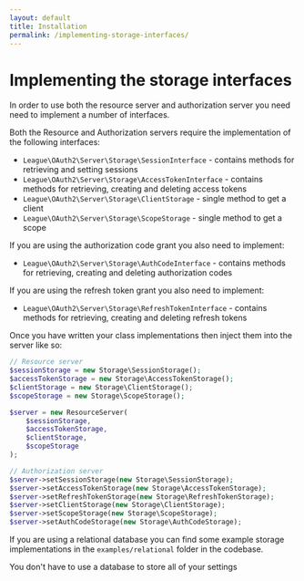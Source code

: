 ```yaml
---
layout: default
title: Installation
permalink: /implementing-storage-interfaces/
---
```


# Implementing the storage interfaces

In order to use both the resource server and authorization server you need need to implement a number of interfaces.

Both the Resource and Authorization servers require the implementation of the following interfaces:

* `League\OAuth2\Server\Storage\SessionInterface` - contains methods for retrieving and setting sessions
* `League\OAuth2\Server\Storage\AccessTokenInterface` - contains methods for retrieving, creating and deleting access tokens
* `League\OAuth2\Server\Storage\ClientStorage` - single method to get a client
* `League\OAuth2\Server\Storage\ScopeStorage` - single method to get a scope

If you are using the authorization code grant you also need to implement:

* `League\OAuth2\Server\Storage\AuthCodeInterface` - contains methods for retrieving, creating and deleting authorization codes

If you are using the refresh token grant you also need to implement:

* `League\OAuth2\Server\Storage\RefreshTokenInterface` - contains methods for retrieving, creating and deleting refresh tokens

Once you have written your class implementations then inject them into the server like so:

~~~ php
// Resource server
$sessionStorage = new Storage\SessionStorage();
$accessTokenStorage = new Storage\AccessTokenStorage();
$clientStorage = new Storage\ClientStorage();
$scopeStorage = new Storage\ScopeStorage();

$server = new ResourceServer(
    $sessionStorage,
    $accessTokenStorage,
    $clientStorage,
    $scopeStorage
);

// Authorization server
$server->setSessionStorage(new Storage\SessionStorage);
$server->setAccessTokenStorage(new Storage\AccessTokenStorage);
$server->setRefreshTokenStorage(new Storage\RefreshTokenStorage);
$server->setClientStorage(new Storage\ClientStorage);
$server->setScopeStorage(new Storage\ScopeStorage);
$server->setAuthCodeStorage(new Storage\AuthCodeStorage);
~~~

If you are using a relational database you can find some example storage implementations in the `examples/relational` folder in the codebase.

You don't have to use a database to store all of your settings
